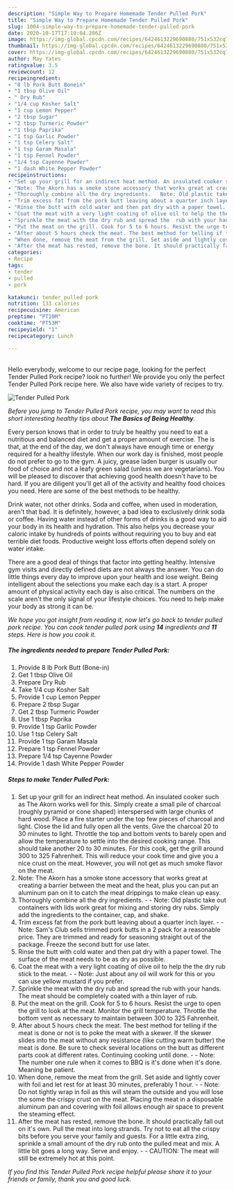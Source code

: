 ```yaml
---
description: "Simple Way to Prepare Homemade Tender Pulled Pork"
title: "Simple Way to Prepare Homemade Tender Pulled Pork"
slug: 1004-simple-way-to-prepare-homemade-tender-pulled-pork
date: 2020-10-17T17:10:04.286Z
image: https://img-global.cpcdn.com/recipes/6424613229690880/751x532cq70/tender-pulled-pork-recipe-main-photo.jpg
thumbnail: https://img-global.cpcdn.com/recipes/6424613229690880/751x532cq70/tender-pulled-pork-recipe-main-photo.jpg
cover: https://img-global.cpcdn.com/recipes/6424613229690880/751x532cq70/tender-pulled-pork-recipe-main-photo.jpg
author: May Yates
ratingvalue: 3.5
reviewcount: 12
recipeingredient:
- "8 lb Pork Butt Bonein"
- "1 tbsp Olive Oil"
- " Dry Rub"
- "1/4 cup Kosher Salt"
- "1 cup Lemon Pepper"
- "2 tbsp Sugar"
- "2 tbsp Turmeric Powder"
- "1 tbsp Paprika"
- "1 tsp Garlic Powder"
- "1 tsp Celery Salt"
- "1 tsp Garam Masala"
- "1 tsp Fennel Powder"
- "1/4 tsp Cayenne Powder"
- "1 dash White Pepper Powder"
recipeinstructions:
- "Set up your grill for an indirect heat method. An insulated cooker such as The Akorn works well for this. Simply create a small pile of charcoal (roughly pyramid or cone shaped) interspersed with large chunks of hard wood. Place a fire starter under the top few pieces of charcoal and light. Close the lid and fully open all the vents. Give the charcoal 20 to 30 minutes to light. Throttle the top and bottom vents to barely open and allow the temperature to settle into the desired cooking range. This should take another 20 to 30 minutes. For this cook, get the grill around 300 to 325 Fahrenheit. This will reduce your cook time and give you a nice crust on the meat. However, you will not get as much smoke flavor on the meat."
- "Note: The Akorn has a smoke stone accessory that works great at creating a barrier between the meat and the heat, plus you can put an aluminum pan on it to catch the meat drippings to make clean up easy."
- "Thoroughly combine all the dry ingredients.   Note: Old plastic take out containers with lids work great for mixing and storing dry rubs. Simply add the ingredients to the container, cap, and shake."
- "Trim excess fat from the pork butt leaving about a quarter inch layer.   Note: Sam&#39;s Club sells trimmed pork butts in a 2 pack for a reasonable price. They are trimmed and ready for seasoning straight out of the package. Freeze the second butt for use later."
- "Rinse the butt with cold water and then pat dry with a paper towel. The surface of the meat needs to be as dry as possible."
- "Coat the meat with a very light coating of olive oil to help the the dry rub stick to the meat.   Note: Just about any oil will work for this or you can use yellow mustard if you prefer."
- "Sprinkle the meat with the dry rub and spread the  rub with your hands. The meat should be completely coated with a thin layer of rub."
- "Put the meat on the grill. Cook for 5 to 6 hours. Resist the urge to open the grill to look at the meat.  Monitor the grill temperature. Throttle the bottom vent as necessary to maintain between 300 to 325 Fahrenheit."
- "After about 5 hours check the meat. The best method for telling if the meat is done or not is to poke the meat with a skewer. If the skewer slides into the meat without any resistance (like cutting warm butter) the meat is done. Be sure to check several locations on the butt as different parts cook at different rates. Continuing cooking until done.   Note: The number one rule when it comes to BBQ is it&#39;s done when it&#39;s done. Meaning be patient."
- "When done, remove the meat from the grill. Set aside and lightly cover with foil and let rest for at least 30 minutes, preferably 1 hour.   Note:  Do not tightly wrap in foil as this will steam the outside and you will lose the some the crispy crust on the meat. Placing the meat in a disposable aluminum pan and covering with foil allows enough air space to prevent the steaming effect."
- "After the meat has rested, remove the bone. It should practically fall out on it&#39;s own. Pull the meat into long strands. Try not to eat all the crispy bits before you serve your family and guests. For a little extra zing, sprinkle a small amount of the dry rub onto the pulled meat and mix. A little bit goes a long way. Serve and enjoy.   CAUTION: The meat will still be extremely hot at this point."
categories:
- Recipe
tags:
- tender
- pulled
- pork

katakunci: tender pulled pork 
nutrition: 133 calories
recipecuisine: American
preptime: "PT10M"
cooktime: "PT53M"
recipeyield: "1"
recipecategory: Lunch

---
```

<br>
Hello everybody, welcome to our recipe page, looking for the perfect Tender Pulled Pork recipe? look no further! We provide you only the perfect Tender Pulled Pork recipe here. We also have wide variety of recipes to try.
<br>


![Tender Pulled Pork](https://img-global.cpcdn.com/recipes/6424613229690880/751x532cq70/tender-pulled-pork-recipe-main-photo.jpg)

<i>Before you jump to Tender Pulled Pork recipe, you may want to read this short interesting healthy tips about <strong>The Basics of Being Healthy</strong>.</i>

Every person knows that in order to truly be healthy you need to eat a nutritious and balanced diet and get a proper amount of exercise. The  is that, at the end of the day, we don't always have enough time or energy required for a healthy lifestyle. When our work day is finished, most people do not prefer to go to the gym. A juicy, grease laden burger is usually our food of choice and not a leafy green salad (unless we are vegetarians). You will be pleased to discover that achieving good health doesn't have to be hard. If you are diligent you'll get all of the activity and healthy food choices you need. Here are some of the best methods to be healthy.

Drink water, not other drinks. Soda and coffee, when used in moderation, aren't that bad. It is definitely, however, a bad idea to exclusively drink soda or coffee. Having water instead of other forms of drinks is a good way to aid your body in its health and hydration. This also helps you decrease your caloric intake by hundreds of points without requiring you to buy and eat terrible diet foods. Productive weight loss efforts often depend solely on water intake.

There are a good deal of things that factor into getting healthy. Intensive gym visits and directly defined diets are not always the answer. You can do little things every day to improve upon your health and lose weight. Being intelligent about the selections you make each day is a start. A proper amount of physical activity each day is also critical. The numbers on the scale aren't the only signal of your lifestyle choices. You need to help make your body as strong it can be. 


<i>We hope you got insight from reading it, now let's go back to tender pulled pork recipe. You can cook tender pulled pork using <strong>14</strong> ingredients and <strong>11</strong> steps. Here is how you cook it.
</i>

##### The ingredients needed to prepare Tender Pulled Pork:

1. Provide 8 lb Pork Butt (Bone-in)
1. Get 1 tbsp Olive Oil
1. Prepare  Dry Rub
1. Take 1/4 cup Kosher Salt
1. Provide 1 cup Lemon Pepper
1. Prepare 2 tbsp Sugar
1. Get 2 tbsp Turmeric Powder
1. Use 1 tbsp Paprika
1. Provide 1 tsp Garlic Powder
1. Use 1 tsp Celery Salt
1. Provide 1 tsp Garam Masala
1. Prepare 1 tsp Fennel Powder
1. Prepare 1/4 tsp Cayenne Powder
1. Provide 1 dash White Pepper Powder


##### Steps to make Tender Pulled Pork:

1. Set up your grill for an indirect heat method. An insulated cooker such as The Akorn works well for this. Simply create a small pile of charcoal (roughly pyramid or cone shaped) interspersed with large chunks of hard wood. Place a fire starter under the top few pieces of charcoal and light. Close the lid and fully open all the vents. Give the charcoal 20 to 30 minutes to light. Throttle the top and bottom vents to barely open and allow the temperature to settle into the desired cooking range. This should take another 20 to 30 minutes. For this cook, get the grill around 300 to 325 Fahrenheit. This will reduce your cook time and give you a nice crust on the meat. However, you will not get as much smoke flavor on the meat.
1. Note: The Akorn has a smoke stone accessory that works great at creating a barrier between the meat and the heat, plus you can put an aluminum pan on it to catch the meat drippings to make clean up easy.
1. Thoroughly combine all the dry ingredients.  -  - Note: Old plastic take out containers with lids work great for mixing and storing dry rubs. Simply add the ingredients to the container, cap, and shake.
1. Trim excess fat from the pork butt leaving about a quarter inch layer.  -  - Note: Sam&#39;s Club sells trimmed pork butts in a 2 pack for a reasonable price. They are trimmed and ready for seasoning straight out of the package. Freeze the second butt for use later.
1. Rinse the butt with cold water and then pat dry with a paper towel. The surface of the meat needs to be as dry as possible.
1. Coat the meat with a very light coating of olive oil to help the the dry rub stick to the meat.  -  - Note: Just about any oil will work for this or you can use yellow mustard if you prefer.
1. Sprinkle the meat with the dry rub and spread the  rub with your hands. The meat should be completely coated with a thin layer of rub.
1. Put the meat on the grill. Cook for 5 to 6 hours. Resist the urge to open the grill to look at the meat.  Monitor the grill temperature. Throttle the bottom vent as necessary to maintain between 300 to 325 Fahrenheit.
1. After about 5 hours check the meat. The best method for telling if the meat is done or not is to poke the meat with a skewer. If the skewer slides into the meat without any resistance (like cutting warm butter) the meat is done. Be sure to check several locations on the butt as different parts cook at different rates. Continuing cooking until done.  -  - Note: The number one rule when it comes to BBQ is it&#39;s done when it&#39;s done. Meaning be patient.
1. When done, remove the meat from the grill. Set aside and lightly cover with foil and let rest for at least 30 minutes, preferably 1 hour.  -  - Note:  Do not tightly wrap in foil as this will steam the outside and you will lose the some the crispy crust on the meat. Placing the meat in a disposable aluminum pan and covering with foil allows enough air space to prevent the steaming effect.
1. After the meat has rested, remove the bone. It should practically fall out on it&#39;s own. Pull the meat into long strands. Try not to eat all the crispy bits before you serve your family and guests. For a little extra zing, sprinkle a small amount of the dry rub onto the pulled meat and mix. A little bit goes a long way. Serve and enjoy.  -  - CAUTION: The meat will still be extremely hot at this point.


<i>If you find this Tender Pulled Pork recipe helpful please share it to your friends or family, thank you and good luck.</i>
